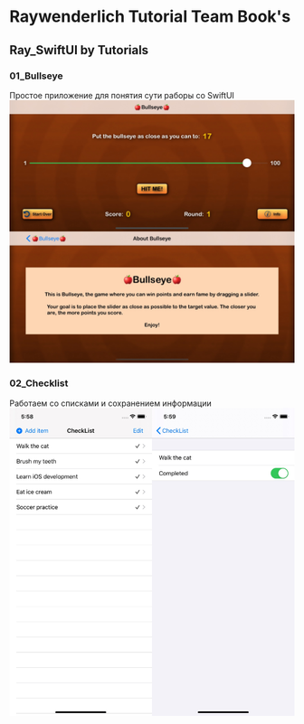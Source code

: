 # Raywenderlich Tutorial Team Book's 
## Ray_SwiftUI by Tutorials
### 01_Bullseye
Простое приложение для понятия сути раборы со SwiftUI
![Альтернативный текст](https://github.com/MikhailDM/Ray_iOS-Books/blob/master/Ray_SwiftUI%20by%20Tutorials/_Screenshots/01_Bullseye/All.jpg)

### 02_Checklist
Работаем со списками и сохранением информации
![Альтернативный текст](https://github.com/MikhailDM/Ray_iOS-Books/blob/master/Ray_SwiftUI%20by%20Tutorials/_Screenshots/02_Checklist/All.jpg)
